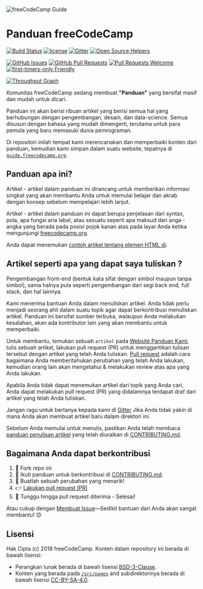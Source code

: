 ![freeCodeCamp Guide](https://s3.amazonaws.com/freecodecamp/wide-social-banner.png)

# Panduan freeCodeCamp 

[![Build Status](https://img.shields.io/travis/freeCodeCamp/guide/master.svg?style=flat-square)](https://travis-ci.org/freeCodeCamp/guide) [![license](https://img.shields.io/badge/license-BSD--3--Clause-lightgrey.svg?style=flat-square)](https://opensource.org/licenses/BSD-3-Clause)  [![Gitter](https://img.shields.io/gitter/room/freeCodeCamp/Contributors.svg?style=flat-square)](https://gitter.im/freeCodeCamp/Contributors)
[![Open Source Helpers](https://www.codetriage.com/freecodecamp/guide/badges/users.svg)](https://www.codetriage.com/freecodecamp/guide)

[![GitHub Issues](https://img.shields.io/github/issues/freeCodeCamp/guide.svg?style=flat-square)](https://github.com/freeCodeCamp/guide/issues) [![GitHub Pull Requests](https://img.shields.io/github/issues-pr/freeCodeCamp/guide.svg?style=flat-square)](https://github.com/freeCodeCamp/guide/pulls) [![Pull Requests Welcome](https://img.shields.io/badge/PRs-welcome-brightgreen.svg?style=flat-square)](http://makeapullrequest.com)
[![first-timers-only Friendly](https://img.shields.io/badge/first--timers--only-friendly-blue.svg?style=flat-square)](http://www.firsttimersonly.com/)

[![Throughput Graph](https://graphs.waffle.io/freeCodeCamp/guide/throughput.svg)](https://waffle.io/freeCodeCamp/guide/metrics)

Komunitas freeCodeCamp sedang membuat **"Panduan"** yang bersifat masif dan mudah untuk dicari.

Panduan ini akan berisi ribuan artikel yang berisi semua hal yang berhubungan dengan pengembangan, desain, dan data-science. Semua disusun dengan bahasa yang mudah dimengerti, terutama untuk para pemula yang baru memasuki dunia pemrograman.

Di repositori inilah tempat kami merencanakan dan memperbaiki konten dari panduan, kemudian kami simpan dalam suatu website, tepatnya di [`guide.freecodecamp.org`](https://guide.freecodecamp.org).

## Panduan apa ini?

Artikel - artikel dalam panduan ini dirancang untuk memberikan informasi singkat yang akan membantu Anda untuk memulai belajar dan akrab dengan konsep sebelum mempelajari lebih lanjut.

Artikel - artikel dalam panduan ini dapat berupa penjelasan dari syntax, pola, apa fungsi aria label, atau sesuatu seperti apa maksud dari anga -angka yang berada pada posisi pojok kanan atas pada layar Anda ketika mengunjungi [freecodecamp.org](https://freecodecamp.org).

Anda dapat menemukan [contoh artikel tentang elemen HTML di](./src/pages/html/elements/index.md).

## Artikel seperti apa yang dapat saya tuliskan ?

Pengembangan front-end (bentuk kata sifat dengan simbol maupun tanpa simbol), sama halnya pula seperti pengembangan dari segi back end, full stack, dan hal lainnya.

Kami menerima bantuan Anda dalam menuliskan artikel. Anda tidak perlu menjadi seorang ahli dalam suatu topik agar dapat berkontribusi menuliskan artikel. Panduan ini bersifat sumber terbuka, walaupun Anda melakukan kesalahan, akan ada kontributor lain yang akan membantu untuk memperbaiki.

Untuk membantu, temukan sebuah `artikel` pada [Website Panduan Kami](https://guide.freecodecamp.org/), tulis sebuah artikel, lakukan pull request (PR) untuk menggantikan tulisan tersebut dengan artikel yang telah Anda tuliskan. [Pull request](https://help.github.com/articles/about-pull-requests/) adalah cara bagaimana Anda memberitahukan perubahan yang telah Anda lakukan, kemudian orang lain akan mengetahui & melakukan review atas apa yang Anda lakukan.

Apabila Anda tidak dapat menemukan artikel dari topik yang Anda cari, Anda dapat melakukan pull request (PR) yang didalamnya terdapat draf dari artikel yang telah Anda tuliskan.

Jangan ragu untuk bertanya kepada kami di [Gitter](https://gitter.im/freeCodeCamp/Contributors) Jika Anda tidak yakin di mana Anda akan membuat artikel baru dalam direktori ini.

Sebelum Anda memulai untuk menulis, pastikan Anda telah membaca [panduan penulisan artikel](https://github.com/freeCodeCamp/guide/blob/master/CONTRIBUTING.md#article-style-guide) yang telah diuraikan di [CONTRIBUTING.md](CONTRIBUTING.md). 


## Bagaimana Anda dapat berkontribusi

1. 🍴 Fork repo ini
2. 👀️ Ikuti panduan untuk berkontribusi di [CONTRIBUTING.md](CONTRIBUTING.md).
3. 🔧 Buatlah sebuah perubahan yang menarik!
4. 👉 [Lakukan pull request (PR)](https://github.com/freeCodeCamp/guide/compare)
5. 🎉 Tunggu hingga pull request diterima - Selesai!

Atau cukup dengan [Membuat Issue](https://github.com/freeCodeCamp/guide/issues)—Sedikit bantuan dari Anda akan sangat membantu! 😊

## Lisensi

Hak Cipta (c) 2018 freeCodeCamp.
Konten dalam repository ini berada di bawah lisensi:
- Perangkan lunak berada di bawah lisensi [BSD-3-Clause](./LICENSE.md).
- Konten yang berada pada [`/src/pages`](/src/pages) and subdirektorinya berada di bawah lisensi [CC-BY-SA-4.0](./src/pages/LICENSE.md).
